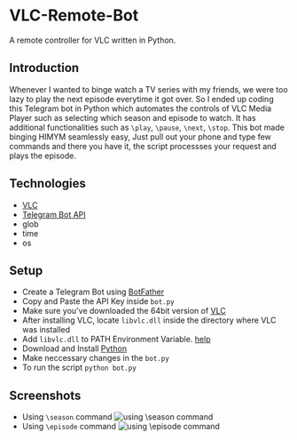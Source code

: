 # VLC-Remote-Bot
A remote controller for VLC written in Python.

## Introduction
Whenever I wanted to binge watch a TV series with my friends, we were too lazy to play the next episode everytime it got over. So I ended up coding this Telegram bot in Python which automates the controls of VLC Media Player such as selecting which season and episode to watch. It has additional functionalities such as `\play`, `\pause`, `\next`, `\stop`. This bot made binging HIMYM seamlessly easy, Just pull out your phone and type few commands and there you have it, the script processses your request and plays the episode.

## Technologies
* [VLC](https://pypi.org/project/python-vlc/)
* [Telegram Bot API](https://pypi.org/project/pyTelegramBotAPI/)
* glob
* time
* os

## Setup
* Create a Telegram Bot using [BotFather](https://core.telegram.org/bots#3-how-do-i-create-a-bot)
* Copy and Paste the API Key inside `bot.py`
* Make sure you've downloaded the 64bit version of [VLC](https://get.videolan.org/vlc/3.0.16/win64/vlc-3.0.16-win64.exe)
* After installing VLC, locate `libvlc.dll` inside the directory where VLC was installed
* Add `libvlc.dll` to PATH Environment Variable. [help](https://www.architectryan.com/2018/03/17/add-to-the-path-on-windows-10/)
* Download and Install [Python](https://www.python.org/downloads/)
* Make neccessary changes in the `bot.py`
* To run the script `python bot.py`

## Screenshots 
* Using `\season` command 
![using \season command](https://user-images.githubusercontent.com/53237259/134043908-1e2ae8b0-f8aa-428e-8c07-a3d4f20f4bd5.jpg)
* Using `\episode` command
![using \episode command](https://user-images.githubusercontent.com/53237259/134043989-3a974ec6-e937-4105-b840-303b24338a18.jpg)
